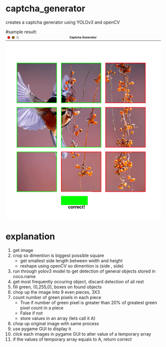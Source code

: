 # captcha_generator
creates a captcha generator using YOLOv3 and openCV

#sample result:
![ScreenShot](https://github.com/Tab-sp/captcha_generator/blob/main/sample_result.jpg)


# explanation
1) get image
2) crop so dimention is biggest possible square
    - get smallest side length between width and height
    - reshape using openCV so dimention is (side , side)
3) run through yolov3 model to get detection of general objects stored in coco.name
4) get most frequently occuring object, discard detection of all rest
5) fill green, (0,255,0), boxes on found objects
6) chop up the image into 9 even pieces, 3X3
7) count number of green pixels in each piece
    - True if number of green pixel is greater than 20% of greatest green pixel count in a piece
    - False if not
    - store values in an array (lets call it A)
8) chop up original image with same process
9) use pygame GUI to display it
10) click each images in pygame GUI to alter value of a temporary array
11) if the values of temporary array equals to A, return correct
